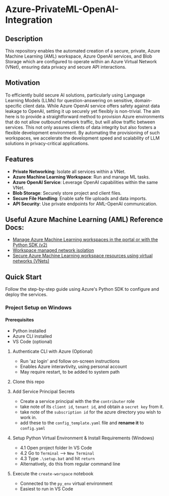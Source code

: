 
# Azure-PrivateML-OpenAI-Integration

## Description
This repository enables the automated creation of a secure, private, Azure Machine Learning (AML) workspace, Azure OpenAI services, and Blob Storage which are configured to operate within an Azure Virtual Network (VNet), ensuring data privacy and secure API interactions.

## Motivation
 To efficiently build secure AI solutions, particularly using Language Learning Models (LLMs) for question-answering on sensitive, domain-specific client data. While Azure OpenAI service offers safety against data leakage to OpenAI, setting it up securely yet flexibly is non-trivial. The aim here is to provide a straightforward method to provision Azure environments that do not allow outbound network traffic, but will allow traffic between services. This not only assures clients of data integrity but also fosters a flexible development environment. By automating the provisioning of such workspaces, we accelerate the development speed and scalability of LLM solutions in privacy-critical applications.


## Features
- **Private Networking**: Isolate all services within a VNet.
- **Azure Machine Learning Workspace**: Run and manage ML tasks.
- **Azure OpenAI Service**: Leverage OpenAI capabilities within the same VNet.
- **Blob Storage**: Securely store project and client files.
- **Secure File Handling**: Enable safe file uploads and data imports.
- **API Security**: Use private endpoints for AML-OpenAI communication.


## Useful Azure Machine Learning (AML) Reference Docs:
- [Manage Azure Machine Learning workspaces in the portal or with the Python SDK (v2)][1]
- [Workspace managed network isolation][2]
- [Secure Azure Machine Learning workspace resources using virtual networks (VNets)][3]

[1]: https://learn.microsoft.com/en-us/azure/machine-learning/how-to-manage-workspace?view=azureml-api-2&tabs=azure-portal
[2]: https://learn.microsoft.com/en-us/azure/machine-learning/how-to-managed-network?view=azureml-api-2&tabs=python
[3]: https://learn.microsoft.com/en-us/azure/machine-learning/how-to-network-security-overview?view=azureml-api-2



## Quick Start
Follow the step-by-step guide using Azure's Python SDK to configure and deploy the services.


### Project Setup on Windows

#### Prerequisites
- Python installed
- Azure CLI installed
- VS Code (optional)

1. Authenticate CLI with Azure (Optional)
    - Run 'az login' and follow on-screen instructions
    - Enables Azure interavtivity, using personal account
    - May require restart, to be added to system path

2. Clone this repo


3. Add Service Principal Secrets
    - Create a service principal with the the `contributer` role
    - take note of its `client id`, `tenant id`, and obtain a `secret key` from it.
    - take note of the `subscription id` for the azure directory you wish to work in.
    - add these to the `config_template.yaml` file and **rename it** to `config.yaml`

4. Setup Python Virtual Environment & Install Requirements (Windows)
    - 4.1 Open project folder In VS Code
    - 4.2 Go to `Terminal` --> `New Terminal`
    - 4.3 Type `.\setup.bat` and hit `return`
    - Alternatively, do this from regular command line

5. Execute the `create-worspace` notebook
    - Connected to the `py_env` virtual environment
    - Easiest to run in VS Code
    